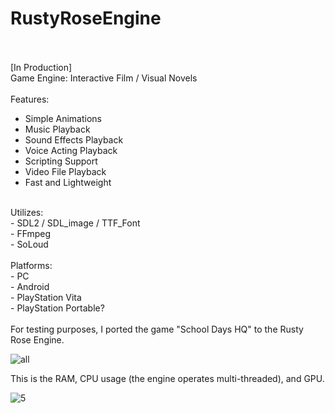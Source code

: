 # RustyRoseEngine
<br><br>
[In Production]<br>
Game Engine: Interactive Film / Visual Novels<br>
<br>
Features:<br>
- Simple Animations<br>
- Music Playback<br>
- Sound Effects Playback<br>
- Voice Acting Playback<br>
- Scripting Support<br>
- Video File Playback<br>
- Fast and Lightweight<br>
<br>
Utilizes:<br>
- SDL2 / SDL_image / TTF_Font<br>
- FFmpeg<br>
- SoLoud<br>
<br>
Platforms:<br>
- PC<br>
- Android<br>
- PlayStation Vita<br>
- PlayStation Portable?<br>
<br>
For testing purposes, I ported the game "School Days HQ" to the Rusty Rose Engine.

![all](https://github.com/Wiktor-Wewe/RustyRoseEngine/assets/86562675/1a5e067c-6a07-4b7c-8fec-0ad20fb3178d)

This is the RAM, CPU usage (the engine operates multi-threaded), and GPU.

![5](https://github.com/Wiktor-Wewe/RustyRoseEngine/assets/86562675/05fa9dba-7996-4389-9e4a-0e5162f8b539)
